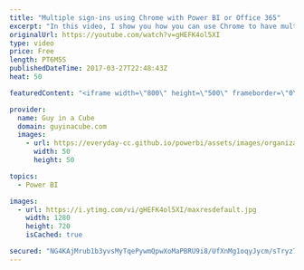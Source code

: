 ```yaml
---
title: "Multiple sign-ins using Chrome with Power BI or Office 365"
excerpt: "In this video, I show you how you can use Chrome to have multiple logins to Power BI, or Office 365, without using incognito, or in-private or anything else.  This was a tip I got from Chris Webb, who found it from James Callaghan.  Chris Webb's Blog: https://blog.crossjoin.co.uk/2017/03/23/quick-tip-working-with-multiple-power-bi-subscriptionsaccounts/"
originalUrl: https://youtube.com/watch?v=gHEFK4ol5XI
type: video
price: Free
length: PT6M5S
publishedDateTime: 2017-03-27T22:48:43Z
heat: 50

featuredContent: "<iframe width=\"800\" height=\"500\" frameborder=\"0\" src=\"https://www.youtube.com/embed/gHEFK4ol5XI\" allow=\"accelerometer; autoplay; encrypted-media; gyroscope; picture-in-picture\" allowfullscreen></iframe>"

provider:
  name: Guy in a Cube
  domain: guyinacube.com
  images:
    - url: https://everyday-cc.github.io/powerbi/assets/images/organizations/guyinacube.com-50x50.jpg
      width: 50
      height: 50

topics:
  - Power BI

images:
  - url: https://i.ytimg.com/vi/gHEFK4ol5XI/maxresdefault.jpg
    width: 1280
    height: 720
    isCached: true

secured: "NG4KAjMrub1b3yvsMyTqePywmQpwXoMaPBRU9i8/UfXnMg1oqyJycm/sTryz7OF+CmQS0n37qIMOIwLyyo5zUE9KODJscJ/zzYtDef6AsX3Fy8rlzrO+MzDjuH/yNfxClerqAd3GdDVh3G9OWXrp/Yp6e5x4loeVOGby6p9IdEh6KmLpZpoSWco1b9ZkGjw0ohiDct13/ZZ+578iNqAHMhK7+XywlNVULCjSGOKLvOnNKoTBkyZqS9LQBUi0g6n71LQXH+mpFUrXhrR4+z9rbgtu3c8qZ9sVlJLxE7gD8FDB9bVs/2uD7CXP5mcR/CrnaOOWYbq732feWwV7AUcGrjdxnskxbCh1S+GlKMb4L3XJpcu3x65n8KN1WDMurDL+eNDinZskAI8/naIX6opYOVp/1zfDKjN+lNeI7/E6y6Q=;Tq8WcV0Po09b9Hha09YHEQ=="
---
```



